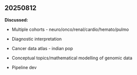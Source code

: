 ## 20250812

**Discussed:**

- Multiple cohorts - neuro/onco/renal/cardio/hemato/pulmo

- Diagnostic interpretation 

- Cancer data atlas - indian pop

- Conceptual topics/mathematical modelling of genomic data 

- Pipeline dev